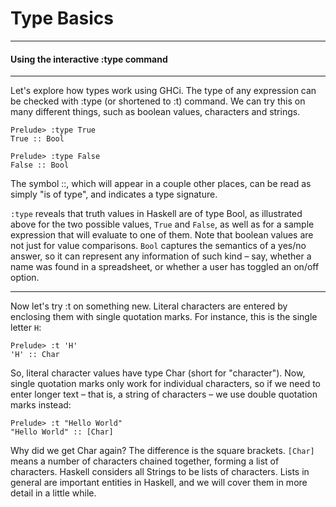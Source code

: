 # Type Basics
----
#### Using the interactive :type command
----

Let's explore how types work using GHCi. The type of any expression can be checked with :type (or shortened to :t) command. We can try this on many different things, such as boolean values, characters and strings.

```
Prelude> :type True
True :: Bool

Prelude> :type False
False :: Bool
```

The symbol ::, which will appear in a couple other places, can be read as simply "is of type", and indicates a type signature.

`:type` reveals that truth values in Haskell are of type Bool, as illustrated above for the two possible values, `True` and `False`, as well as for a sample expression that will evaluate to one of them. Note that boolean values are not just for value comparisons. `Bool` captures the semantics of a yes/no answer, so it can represent any information of such kind – say, whether a name was found in a spreadsheet, or whether a user has toggled an on/off option.

----
Now let's try :t on something new. Literal characters are entered by enclosing them with single quotation marks. For instance, this is the single letter `H`:

```
Prelude> :t 'H'
'H' :: Char
```

So, literal character values have type Char (short for "character"). Now, single quotation marks only work for individual characters, so if we need to enter longer text – that is, a string of characters – we use double quotation marks instead:

```
Prelude> :t "Hello World"
"Hello World" :: [Char]
```

Why did we get Char again? The difference is the square brackets. `[Char]` means a number of characters chained together, forming a list of characters. Haskell considers all Strings to be lists of characters. Lists in general are important entities in Haskell, and we will cover them in more detail in a little while.
